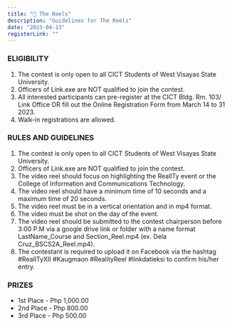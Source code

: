 ```yaml
---
title: "📱 The Reels"
description: "Guidelines for The Reels"
date: "2023-04-13"
registerLink: ""
---
```


### ELIGIBILITY

1.  The contest is only open to all CICT Students of West Visayas State University.
2.  Officers of Link.exe are NOT qualified to join the contest.
3.  All interested participants can pre-register at the CICT Bldg. Rm. 103/ Link Office OR fill out the Online Registration Form from March 14 to 31 2023.
4.  Walk-in registrations are allowed.

### RULES AND GUIDELINES

1. The contest is only open to all CICT Students of West Visayas State University.
2. Officers of Link.exe are NOT qualified to join the contest.
3. The video reel should focus on highlighting the RealITy event or the College of Information and Communications Technology.
4. The video reel should have a minimum time of 10 seconds and a maximum time of 20 seconds.
5. The video reel must be in a vertical orientation and in mp4 format.
6. The video must be shot on the day of the event.
7. The video reel should be submitted to the contest chairperson before 3:00 P.M via a google drive link or folder with a name format LastName_Course and Section_Reel.mp4 (ex. Dela Cruz_BSCS2A_Reel.mp4).
8. The contestant is required to upload it on Facebook via the hashtag #RealITyXII #Kaugmaon #RealityReel #linkdatieksi to confirm his/her entry.

### PRIZES

- 1st Place - Php 1,000.00
- 2nd Place - Php 800.00
- 3rd Place - Php 500.00
